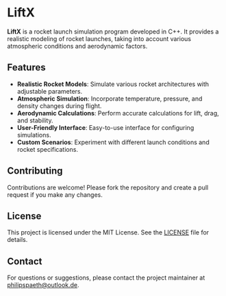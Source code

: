 # LiftX

**LiftX** is a rocket launch simulation program developed in C++. It provides a realistic modeling of rocket launches, taking into account various atmospheric conditions and aerodynamic factors.

## Features

- **Realistic Rocket Models**: Simulate various rocket architectures with adjustable parameters.
- **Atmospheric Simulation**: Incorporate temperature, pressure, and density changes during flight.
- **Aerodynamic Calculations**: Perform accurate calculations for lift, drag, and stability.
- **User-Friendly Interface**: Easy-to-use interface for configuring simulations.
- **Custom Scenarios**: Experiment with different launch conditions and rocket specifications.

## Contributing

Contributions are welcome! Please fork the repository and create a pull request if you make any changes.

## License

This project is licensed under the MIT License. See the [LICENSE](LICENSE) file for details.

## Contact

For questions or suggestions, please contact the project maintainer at [philipspaeth@outlook.de](mailto:philipspaeth@outlook.de).

